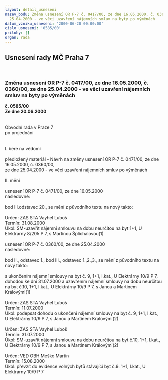 ```yaml
---
layout: detail_usneseni
nazev_bodu: Změna usnesení OR P-7 č. 0417/00, ze dne 16.05.2000, č. 0360/00, ze dne
  25.04.2000 - ve věci uzavření nájemních smluv na byty po výměnách
datum_vzniku_usneseni: '2000-06-20 00:00:00'
cislo_usneseni: '0585/00'
prilohy: []
organ: rada
---
```

<div id="ucUsn_pList" class="usn">
	<span><h2>Usnesení rady MČ Praha 7 </h2>
<br></span><div class="standBody">
<span><h3>Změna usnesení OR P-7 č. 0417/00, ze dne 16.05.2000, č. 0360/00, ze dne 25.04.2000 - ve věci uzavření nájemních smluv na byty po výměnách</h3></span><div class="center">
		<strong>č. 0585/00</strong><br>
	</div>
<div class="center">
		<strong>Ze dne 20.06.2000</strong><br><br>
	</div>     <br>Obvodní rada v Praze 7<br>po projednání<br><br><br>I.	bere na vědomí<br><br> předložený materiál - Návrh na změny usnesení OR P-7 č. 0471/00, ze dne 16.05.2000, č. 0360/00, <br>ze dne 25.04.2000 - ve věci uzavření nájemních smluv po výměnách<br><br>II.	mění <br><br>usnesení OR P-7 č. 0471/00, ze dne 16.05.2000<br>následovně:<br><br>bod III.odstavec 20., se mění z původního textu na nový takto:<br><br> Určen:	     	ZAS STA Vayhel Luboš<br>Termín: 31.08.2000<br>Úkol:	SM-uzavřít nájemní smlouvu na dobu neurčitou na byt 1+1, U Elektrárny 8/205 P 7, s Martinou Šplíchalovou(1) <br> <br>usnesení OR P-7 č. 0360/00, ze dne 25.04.2000<br>následovně:<br><br>bod II., odstavec 1., bod III., odstavec 1.,2.,3., se mění z původního textu na nový takto:<br><br>s ukončením nájemní smlouvy na byt č. 9, 1+1, I.kat., U Elektrárny 10/9  P 7, dohodou ke dni 31.07.2000 a uzavřením nájemní smlouvy na dobu neurčitou na byt č.10, 1+1, I.kat., U Elektrárny 10/9 P 7,  s Janou a Martinem Královými(1)<br><br> Určen:	     	ZAS STA Vayhel Luboš<br>Termín: 11.07.2000<br>Úkol:	podepsat dohodu o ukončení nájemní smlouvy na byt č. 9, 1+1, I.kat., U Elektrárny 10/9 P 7, s Janou a Martinem Královými(2)<br> <br> Určen:	     	ZAS STA Vayhel Luboš<br>Termín: 31.07.2000<br>Úkol:	SM-uzavřít nájemní smlouvu na dobu neurčitou na byt č.10, 1+1, I.kat., U Elektrárny 10/9 P 7, s Janou a Martinem Královými(2)<br> <br> Určen:	     	VED OBH Meško Martin<br>Termín: 15.08.2000<br>Úkol:	převzít do evidence volných bytů stávající byt č.9. 1+1, I.kat., U Elektrárny 10/9 P 7<br>
</div>
</div>